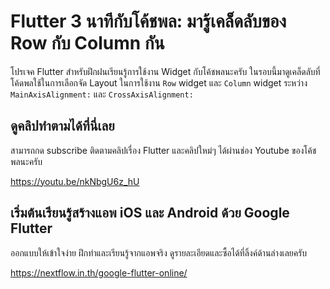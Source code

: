 # Flutter 3 นาทีกับโค้ชพล: มารู้เคล็ดลับของ Row กับ Column กัน

โปรเจค Flutter สำหรับฝึกฝนเรียนรู้การใช้งาน Widget กับโค้ชพลนะครับ ในรอบนี้มาดูเคล็ดลับที่โค้ดพลใช้ในการเลือกจัด Layout ในการใช้งาน `Row` widget และ `Column` widget ระหว่าง `MainAxisAlignment:` และ `CrossAxisAlignment:`

## ดูคลิปทำตามได้ที่นี่เลย 

สามารถกด subscribe ติดตามคลิปเรื่อง Flutter และคลิปใหม่ๆ ได้ผ่านช่อง Youtube ของโค้ชพลนะครับ 

https://youtu.be/nkNbgU6z_hU

## เริ่มต้นเรียนรู้สร้างแอพ iOS และ Android ด้วย Google Flutter 

ออกแบบให้เข้าใจง่าย ฝึกทำและเรียนรู้จากแอพจริง ดูรายละเอียดและซื้อได้ที่ลิ้งค์ด้านล่างเลยครับ 

https://nextflow.in.th/google-flutter-online/
